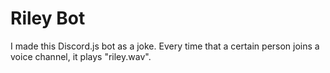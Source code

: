 # Riley Bot
I made this Discord.js bot as a joke. Every time that a certain person joins a voice channel, it plays "riley.wav".